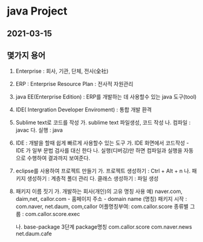 # java Project
## 2021-03-15

## 몇가지 용어
1. Enterprise : 회사, 기관, 단체, 전사(全社)

2. ERP : Enterprise Resource Plan : 전사적 자원관리

3. java EE(Enterprise Edition) : ERP를 개발하는 데 사용할수 있는 java 도구(tool)

4. IDE( Intergration Developer Enviroment) : 통합 개발 환격

5. Sublime text로 코드를 작성
   가. sublime text 파일생성, 코드 작성
   나. 컴파일 : javac
   다. 실행 : java


6. IDE : 개발을 할때 쉽게 빠르게 사용할수 있는 도구
   가. IDE 화면에서 코드작성
       -IDE 가 일부 문법 검사를 대신 한다
   나. 실행(디버깅)만 하면 컴파일과 실행을 자동으로 수행하여 결과까지 보여준다.


7. eclipse를 사용하여 프로젝트 만들기
   가. 프로젝트 생성하기 : Ctrl + Alt + n
   나. 패키지 생성하기 : 계층적 폴더 관리
   다. 클래스 생성하기 : 파일 생성


8. 패키지 이름 짓기
   가. 개발하는 회사(개인)의 고유 명칭 사용
   예) naver.com, daim,net, callor.com
       - 홈페이지 주소
       - domain name (명칭)
       패키지 시작 : com.naver, net.daum, com,callor
       어플명칭부여: com.callor.score
       종류별 그룹 : com.callor.score.exec

   나. base-package
       3단계 package명칭
          com.callor.score
          com.naver.news
          net.daum.cafe

